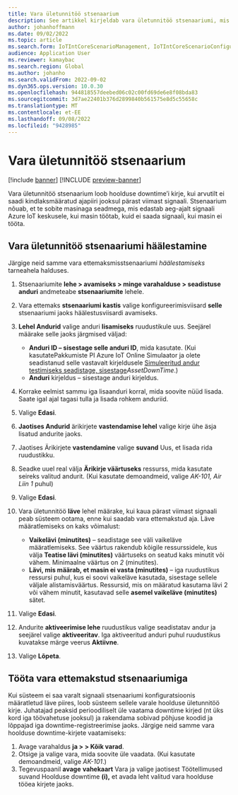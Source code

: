 ```yaml
---
title: Vara ületunnitöö stsenaarium
description: See artikkel kirjeldab vara ületunnitöö stsenaariumi, mis võimaldab teil kasutada koosteandmeid põhivarade kättesaadavuse jälgimiseks.
author: johanhoffmann
ms.date: 09/02/2022
ms.topic: article
ms.search.form: IoTIntCoreScenarioManagement, IoTIntCoreScenarioConfigurationWizardV2, EntAssetObjectProductionStop
audience: Application User
ms.reviewer: kamaybac
ms.search.region: Global
ms.author: johanho
ms.search.validFrom: 2022-09-02
ms.dyn365.ops.version: 10.0.30
ms.openlocfilehash: 944818557deebed06c02c00fd69de6e8f08bda83
ms.sourcegitcommit: 3d7ae22401b376d2899840b561575e8d5c55658c
ms.translationtype: MT
ms.contentlocale: et-EE
ms.lasthandoff: 09/08/2022
ms.locfileid: "9428985"
---
```

# <a name="the-asset-downtime-scenario"></a>Vara ületunnitöö stsenaarium

[!include [banner](../includes/banner.md)]
[!INCLUDE [preview-banner](../includes/preview-banner.md)]

Vara ületunnitöö stsenaarium loob hoolduse downtime’i kirje, kui arvutilt ei saadi kindlaksmääratud ajapiiri jooksul pärast viimast signaali. Stsenaarium nõuab, et te sobite masinaga seadmega, mis edastab aeg-ajalt signaali Azure IoT keskusele, kui masin töötab, kuid ei saada signaali, kui masin ei tööta.

## <a name="set-up-the-asset-downtime-scenario"></a>Vara ületunnitöö stsenaariumi häälestamine

Järgige neid samme vara ettemaksmisstsenaariumi *häälestamiseks* tarneahela halduses.

1. Stsenaariumite **lehe \> avamiseks \> minge varahalduse \> seadistuse anduri** andmeteabe **stsenaariumite** lehele.
2. Vara ettemaks **stsenaariumi kastis** valige konfigureerimisviisard **selle** stsenaariumi jaoks häälestusviisardi avamiseks.
3. **Lehel Andurid** valige anduri **lisamiseks** ruudustikule uus. Seejärel määrake selle jaoks järgmised väljad:

    - **Anduri ID – sisestage selle anduri ID**, mida kasutate. (Kui kasutatePakkumiste PI Azure IoT Online Simulaator ja olete seadistanud selle vastavalt kirjeldusele [Simuleeritud andur testimiseks seadistage, sisestage](sdi-set-up-simulated-sensor.md)*AssetDownTime*.)
    - **Anduri** kirjeldus – sisestage anduri kirjeldus.

4. Korrake eelmist sammu iga lisaanduri korral, mida soovite nüüd lisada. Saate igal ajal tagasi tulla ja lisada rohkem anduriid.
5. Valige **Edasi**.
6. **Jaotises Andurid** ärikirjete **vastendamise lehel** valige kirje ühe äsja lisatud andurite jaoks.
7. Jaotises Ärikirjete **vastendamine** valige **suvand** Uus, et lisada rida ruudustikku.
8. Seadke uuel real välja **Ärikirje väärtuseks** ressurss, mida kasutate seireks valitud andurit. (Kui kasutate demoandmeid, valige *AK-101, Air Liin 1* puhul)
9. Valige **Edasi**.
10. Vara ületunnitöö **läve** lehel määrake, kui kaua pärast viimast signaali peab süsteem ootama, enne kui saadab vara ettemakstud aja. Läve määratlemiseks on kaks võimalust:

    - **Vaikelävi (minutites)** – seadistage see väli vaikeläve määratlemiseks. See väärtus rakendub kõigile ressurssidele, kus välja **Teatise lävi (minutites)** väärtuseks on seatud kaks minutit või vähem. Minimaalne väärtus on *2* (minutites).
    - **Lävi, mis määrab, et masin ei vasta (minutites)** – iga ruudustikus ressursi puhul, kus ei soovi vaikeläve kasutada, sisestage sellele väljale alistamisväärtus. Ressursid, mis on määratud kasutama lävi 2 või vähem minutit, kasutavad selle **asemel vaikeläve (minutites)** sätet.
11. Valige **Edasi**.
12. Andurite **aktiveerimise lehe** ruudustikus valige seadistatav andur ja seejärel valige **aktiveeritav**. Iga aktiveeritud anduri puhul ruudustikus kuvatakse märge veerus **Aktiivne**.
13. Valige **Lõpeta**.

## <a name="work-with-the-asset-downtime-scenario"></a>Tööta vara ettemakstud stsenaariumiga

Kui süsteem ei saa varalt signaali stsenaariumi konfiguratsioonis määratletud läve piires, loob süsteem sellele varale hoolduse ületunnitöö kirje. Juhatajad peaksid perioodiliselt üle vaatama downtime kirjed (nt üks kord iga töövahetuse jooksul) ja rakendama sobivad põhjuse koodid ja lõppajad iga downtime-registreerimise jaoks. Järgige neid samme vara hoolduse downtime-kirjete vaatamiseks:

1. Avage varahaldus **ja > > Kõik varad**.
2. Otsige ja valige vara, mida soovite üle vaadata. (Kui kasutate demoandmeid, valige *AK-101*.)
3. Tegevuspaanil **avage** **vahekaart** Vara ja valige jaotisest Töötellimused suvand Hoolduse downtime **(i),** et avada leht valitud vara hoolduse tööea kirjete jaoks.
